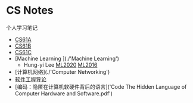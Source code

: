 # CS Notes

个人学习笔记

- [CS61A](./CS61A.md)
- [CS61B](./CS61B.md)
- [CS61C](./CS61C.md)
- [Machine Learning ](./'Machine Learning')
  - Hung-yi Lee [ML2020](http://speech.ee.ntu.edu.tw/~tlkagk/courses_ML20.html) [ML2016](http://speech.ee.ntu.edu.tw/~tlkagk/courses_ML16.html) 
- [计算机网络](./'Computer Networking')
- [软件工程导论](./软件工程导论.pdf)
- [编码：隐匿在计算机软硬件背后的语言]('Code The Hidden Language of Computer Hardware and Software.pdf')

